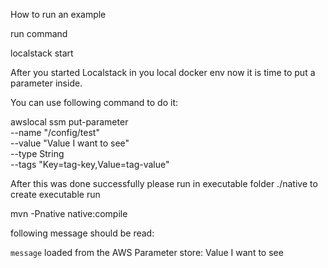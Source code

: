 How to run an example

run command 

localstack start

After you started Localstack in you local docker env now it is time to put a parameter inside.

You can use following command to do it: 

awslocal ssm put-parameter \
--name "/config/test" \
--value "Value I want to see" \
--type String \
--tags "Key=tag-key,Value=tag-value"



After this was done successfully please run in executable folder ./native to create executable run

mvn -Pnative native:compile

following message should be read:

`message` loaded from the AWS Parameter store: Value I want to see
